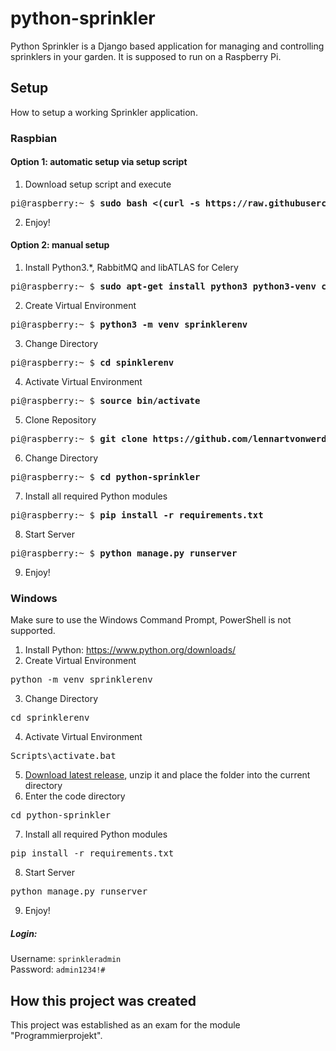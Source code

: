 # python-sprinkler

Python Sprinkler is a Django based application for managing and controlling sprinklers in your garden.
It is supposed to run on a Raspberry Pi.

## Setup

How to setup a working Sprinkler application.

### Raspbian
#### Option 1: automatic setup via setup script
1. Download setup script and execute
<pre>pi@raspberry:~ $ <b>sudo bash <(curl -s https://raw.githubusercontent.com/lennartvonwerder/python-sprinkler/master/raspbian_setup.sh)</b></pre>
2. Enjoy!

#### Option 2: manual setup
1. Install Python3.*, RabbitMQ and libATLAS for Celery
<pre>pi@raspberry:~ $ <b>sudo apt-get install python3 python3-venv curl git rabbitmq-server libatlas-base-dev</b></pre>
2. Create Virtual Environment
<pre>pi@raspberry:~ $ <b>python3 -m venv sprinklerenv</b></pre>
3. Change Directory
<pre>pi@raspberry:~ $ <b>cd spinklerenv</b></pre>
4. Activate Virtual Environment
<pre>pi@raspberry:~ $ <b>source bin/activate</b></pre>
5. Clone Repository
<pre>pi@raspberry:~ $ <b>git clone https://github.com/lennartvonwerder/python-sprinkler.git</b></pre>
6. Change Directory
<pre>pi@raspberry:~ $ <b>cd python-sprinkler</b></pre>
7. Install all required Python modules
<pre>pi@raspberry:~ $ <b>pip install -r requirements.txt</b></pre>
8. Start Server
<pre>pi@raspberry:~ $ <b>python manage.py runserver</b></pre>
9. Enjoy!

### Windows

Make sure to use the Windows Command Prompt, PowerShell is not supported.

1. Install Python: https://www.python.org/downloads/
2. Create Virtual Environment
<pre>python -m venv sprinklerenv</pre>
3. Change Directory
<pre>cd sprinklerenv</pre>
4. Activate Virtual Environment
<pre>Scripts\activate.bat</pre>
5. [Download latest release](https://github.com/lennartvonwerder/python-sprinkler/releases/latest), unzip it and place the folder into the current directory
6. Enter the code directory
<pre>cd python-sprinkler</pre>
7. Install all required Python modules
<pre>pip install -r requirements.txt</pre>
8. Start Server
<pre>python manage.py runserver</pre>
9. Enjoy!

##### Login:
Username: `sprinkleradmin`\
Password: `admin1234!#`

## How this project was created
This project was established as an exam for the module "Programmierprojekt".
